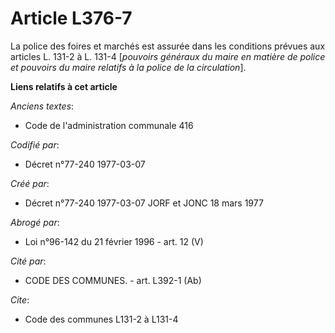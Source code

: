 # Article L376-7

La police des foires et marchés est assurée dans les conditions prévues aux articles L. 131-2 à L. 131-4 [*pouvoirs généraux
du maire en matière de police et pouvoirs du maire relatifs à la police de la circulation*].

**Liens relatifs à cet article**

_Anciens textes_:

  - Code de l'administration communale 416

_Codifié par_:

  - Décret n°77-240 1977-03-07

_Créé par_:

  - Décret n°77-240 1977-03-07 JORF et JONC 18 mars 1977

_Abrogé par_:

  - Loi n°96-142 du 21 février 1996 - art. 12 (V)

_Cité par_:

  - CODE DES COMMUNES. - art. L392-1 (Ab)

_Cite_:

  - Code des communes L131-2 à L131-4
